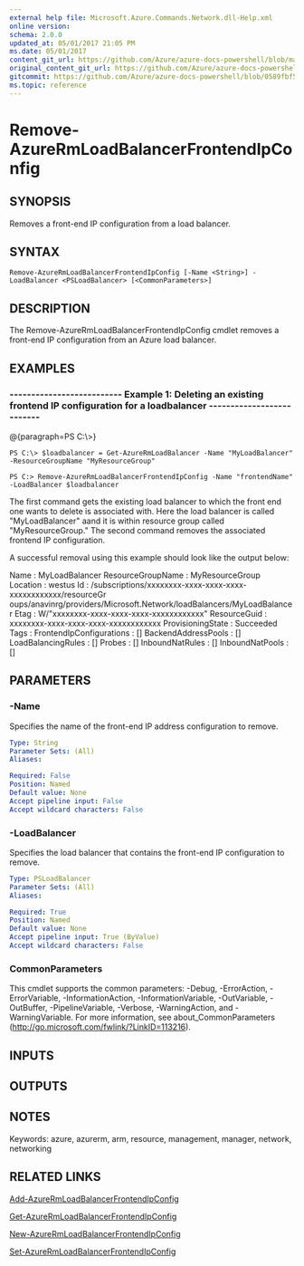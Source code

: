 ```yaml
---
external help file: Microsoft.Azure.Commands.Network.dll-Help.xml
online version:
schema: 2.0.0
updated_at: 05/01/2017 21:05 PM
ms.date: 05/01/2017
content_git_url: https://github.com/Azure/azure-docs-powershell/blob/master/azureps-cmdlets-docs/ResourceManager/AzureRM.Network/v2.2.0/Remove-AzureRmLoadBalancerFrontendIpConfig.md
original_content_git_url: https://github.com/Azure/azure-docs-powershell/blob/master/azureps-cmdlets-docs/ResourceManager/AzureRM.Network/v2.2.0/Remove-AzureRmLoadBalancerFrontendIpConfig.md
gitcommit: https://github.com/Azure/azure-docs-powershell/blob/0589fbf53d27e39e0cf445261d29c64fb0859d62
ms.topic: reference
---
```


# Remove-AzureRmLoadBalancerFrontendIpConfig

## SYNOPSIS
Removes a front-end IP configuration from a load balancer.

## SYNTAX

```
Remove-AzureRmLoadBalancerFrontendIpConfig [-Name <String>] -LoadBalancer <PSLoadBalancer> [<CommonParameters>]
```

## DESCRIPTION
The Remove-AzureRmLoadBalancerFrontendIpConfig cmdlet removes a front-end IP configuration from an Azure load balancer.

## EXAMPLES

### --------------------------  Example 1: Deleting an existing frontend IP configuration for a loadbalancer  --------------------------
@{paragraph=PS C:\\\>}





```
PS C:\> $loadbalancer = Get-AzureRmLoadBalancer -Name "MyLoadBalancer" -ResourceGroupName "MyResourceGroup"

PS C:> Remove-AzureRmLoadBalancerFrontendIpConfig -Name "frontendName" -LoadBalancer $loadbalancer
```

The first command gets the existing load balancer to which the front end one wants to delete is associated with.
Here the load balancer is called "MyLoadBalancer" aand it is within resource group called "MyResourceGroup." The second command removes the associated frontend IP configuration.

A successful removal using this example should look like the output below:

Name                     : MyLoadBalancer
ResourceGroupName        : MyResourceGroup
Location                 : westus
Id                       : /subscriptions/xxxxxxxx-xxxx-xxxx-xxxx-xxxxxxxxxxxx/resourceGr
                           oups/anavinrg/providers/Microsoft.Network/loadBalancers/MyLoadBalancer
Etag                     : W/"xxxxxxxx-xxxx-xxxx-xxxx-xxxxxxxxxxxx"
ResourceGuid             : xxxxxxxx-xxxx-xxxx-xxxx-xxxxxxxxxxxx
ProvisioningState        : Succeeded
Tags                     :
FrontendIpConfigurations : \[\]
BackendAddressPools      : \[\]
LoadBalancingRules       : \[\]
Probes                   : \[\]
InboundNatRules          : \[\]
InboundNatPools          : \[\]

## PARAMETERS

### -Name
Specifies the name of the front-end IP address configuration to remove.

```yaml
Type: String
Parameter Sets: (All)
Aliases: 

Required: False
Position: Named
Default value: None
Accept pipeline input: False
Accept wildcard characters: False
```

### -LoadBalancer
Specifies the load balancer that contains the front-end IP configuration to remove.

```yaml
Type: PSLoadBalancer
Parameter Sets: (All)
Aliases: 

Required: True
Position: Named
Default value: None
Accept pipeline input: True (ByValue)
Accept wildcard characters: False
```

### CommonParameters
This cmdlet supports the common parameters: -Debug, -ErrorAction, -ErrorVariable, -InformationAction, -InformationVariable, -OutVariable, -OutBuffer, -PipelineVariable, -Verbose, -WarningAction, and -WarningVariable. For more information, see about_CommonParameters (http://go.microsoft.com/fwlink/?LinkID=113216).

## INPUTS

## OUTPUTS

## NOTES
Keywords: azure, azurerm, arm, resource, management, manager, network, networking

## RELATED LINKS

[Add-AzureRmLoadBalancerFrontendIpConfig]()

[Get-AzureRmLoadBalancerFrontendIpConfig]()

[New-AzureRmLoadBalancerFrontendIpConfig]()

[Set-AzureRmLoadBalancerFrontendIpConfig]()


